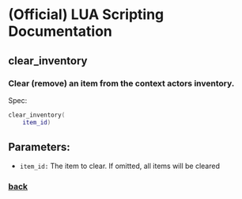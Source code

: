 
# (Official) LUA Scripting Documentation

## clear_inventory

### Clear (remove) an item from the context actors inventory.

Spec:
```lua
clear_inventory(
	item_id)
```
## Parameters:
- `item_id:` The item to clear. If omitted, all items will be cleared
### [back](../inventory)
